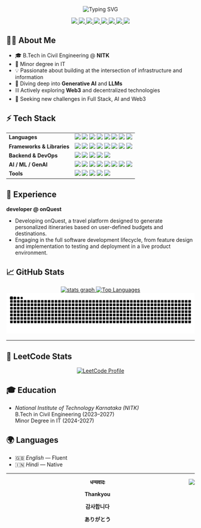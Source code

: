 
<!-- Typing Banner -->
<p align="center">
  <img src="https://readme-typing-svg.demolab.com?font=Source+Code+Pro&duration=3000&pause=1000&color=E63946&center=true&vCenter=true&width=500&lines=Hi!+I'm+Priyanshu+and+I+can+code" alt="Typing SVG" />
</p>

<!-- Contact Badges -->
<p align="center">
  <a href="https://www.linkedin.com/in/devgambo/" target="_blank">
    <img src="https://img.shields.io/badge/LinkedIn-0A66C2?style=for-the-badge&logo=linkedin&logoColor=white" />
  </a>
  <a href="https://x.com/Priyyanshuu" target="_blank">
    <img src="https://img.shields.io/badge/X-000000?style=for-the-badge&logo=x&logoColor=white" />
  </a>
  <a href="https://peerlist.io/devgambo" target="_blank">
    <img src="https://img.shields.io/badge/Peerlist-00AA45?style=for-the-badge&logo=peerlist&logoColor=white" />
  </a>
  <a href="https://www.instagram.com/priyyyansshu" target="_blank">
    <img src="https://img.shields.io/badge/Instagram-E4405F?style=for-the-badge&logo=instagram&logoColor=white" />
  </a>
  <a href="https://www.reddit.com/user/Ok-Tax6306" target="_blank">
    <img src="https://img.shields.io/badge/Reddit-FF4500?style=for-the-badge&logo=reddit&logoColor=white" />
  </a>
  <a href="https://devgambo-portfolio.vercel.app/" target="_blank">
    <img src="https://img.shields.io/badge/Portfolio-222222?style=for-the-badge&logo=firefox-browser&logoColor=white" />
  </a>
  <a href="mailto:devgambo.work@gmail.com" target="_blank">
    <img src="https://img.shields.io/badge/Gmail-EA4335?style=for-the-badge&logo=gmail&logoColor=white" />
  </a>
  <a href="https://leetcode.com/u/PriyanshuRai2005/" target="_blank">
    <img src="https://img.shields.io/badge/LeetCode-FFA116?style=for-the-badge&logo=leetcode&logoColor=white" />
  </a>
</p>



## 👨‍💻 About Me

- 🎓 B.Tech in Civil Engineering @ **NITK**
- 🤖 Minor degree in IT
- 💡 Passionate about building at the intersection of infrastructure and information
- 🤖 Diving deep into **Generative AI** and **LLMs**
- ⛓️ Actively exploring **Web3** and decentralized technologies
- 🚀 Seeking new challenges in Full Stack, AI and Web3

## ⚡ Tech Stack

<table>
  <tr>
    <td><b>Languages</b></td>
<td>
      <img src="https://img.shields.io/badge/HTML5-E34F26?style=flat&logo=html5&logoColor=white"/>
      <img src="https://img.shields.io/badge/CSS3-1572B6?style=flat&logo=css3&logoColor=white"/>
      <img src="https://img.shields.io/badge/Python-3776AB?style=flat&logo=python&logoColor=white"/>
      <img src="https://img.shields.io/badge/C++-00599C?style=flat&logo=c%2B%2B&logoColor=white"/>
      <img src="https://img.shields.io/badge/JavaScript-F7DF1E?style=flat&logo=javascript&logoColor=black"/>
      <img src="https://img.shields.io/badge/TypeScript-3178C6?style=flat&logo=typescript&logoColor=white"/>
      <img src="https://img.shields.io/badge/Solidity-363636?style=flat&logo=solidity&logoColor=white"/>
      <img src="https://img.shields.io/badge/Rust-000000?style=flat&logo=rust&logoColor=white"/>
    </td>
  </tr>
  <tr>
    <td><b>Frameworks & Libraries</b></td>
    <td>
      <img src="https://img.shields.io/badge/React-20232A?style=flat&logo=react&logoColor=61DAFB"/>
      <img src="https://img.shields.io/badge/React_Native-20232A?style=flat&logo=react&logoColor=61DAFB"/>
      <img src="https://img.shields.io/badge/Next.js-000000?style=flat&logo=nextdotjs&logoColor=white"/>
      <img src="https://img.shields.io/badge/Node.js-339933?style=flat&logo=node.js&logoColor=white"/>
      <img src="https://img.shields.io/badge/Express.js-000000?style=flat&logo=express&logoColor=white"/>
      <img src="https://img.shields.io/badge/Tailwind_CSS-38B2AC?style=flat&logo=tailwindcss&logoColor=white"/>
      <img src="https://img.shields.io/badge/Socket.IO-010101?style=flat&logo=socket.io&logoColor=white"/>
      <img src="https://img.shields.io/badge/NestJS-E0234E?style=flat&logo=nestjs&logoColor=white"/>
    </td>
  </tr>
  <tr>
    <td><b>Backend & DevOps</b></td>
    <td>
          <img src="https://img.shields.io/badge/FastAPI-009688?style=flat&logo=fastapi&logoColor=white"/>
      <img src="https://img.shields.io/badge/MongoDB-47A248?style=flat&logo=mongodb&logoColor=white"/>
      <img src="https://img.shields.io/badge/PostgreSQL-4169E1?style=flat&logo=postgresql&logoColor=white"/>
      <img src="https://img.shields.io/badge/Firebase-FFCA28?style=flat&logo=firebase&logoColor=black"/>
      <img src="https://img.shields.io/badge/Docker-2496ED?style=flat&logo=docker&logoColor=white"/>
    </td>
  </tr>
  <tr>
    <td><b>AI / ML / GenAI</b></td>
   <td>
      <img src="https://img.shields.io/badge/OpenCV-5C3EE8?style=flat&logo=opencv&logoColor=white"/>
      <img src="https://img.shields.io/badge/LangChain-000000?style=flat"/>
      <img src="https://img.shields.io/badge/LLMs-6E57E0?style=flat"/>
      <img src="https://img.shields.io/badge/Google_Gemini-4285F4?style=flat&logo=google&logoColor=white"/>
      <img src="https://img.shields.io/badge/OpenAI_API-412991?style=flat&logo=openai&logoColor=white"/>
      <img src="https://img.shields.io/badge/Hugging_Face-FFD21E?style=flat&logo=huggingface&logoColor=black"/>
      <img src="https://img.shields.io/badge/LangGraph-6E57E0?style=flat"/>
      <img src="https://img.shields.io/badge/crewAI-1A73E8?style=flat"/>
    </td>
  </tr>
  <tr>
    <td><b>Tools</b></td>
    <td>
      <img src="https://img.shields.io/badge/Git-F05032?style=flat&logo=git&logoColor=white"/>
      <img src="https://img.shields.io/badge/GitHub-181717?style=flat&logo=github&logoColor=white"/>
      <img src="https://img.shields.io/badge/VS_Code-007ACC?style=flat&logo=visual%20studio%20code&logoColor=white"/>
      <img src="https://img.shields.io/badge/Figma-F24E1E?style=flat&logo=figma&logoColor=white"/>
      <img src="https://img.shields.io/badge/Postman-FF6C37?style=flat&logo=postman&logoColor=white"/>
    </td>
  </tr>
</table>

## 💼 Experience

**developer @ onQuest**
* Developing onQuest, a travel platform designed to generate personalized itineraries based on user-defined budgets and destinations.
* Engaging in the full software development lifecycle, from feature design and implementation to testing and deployment in a live product environment.



## 📈 GitHub Stats

<div align="center">
  <a href="https://github.com/Devgambo">
  <img src="https://github-readme-stats.vercel.app/api?username=Devgambo&hide_title=false&hide_rank=false&show_icons=true&include_all_commits=true&count_private=true&disable_animations=false&theme=dracula&locale=en&hide_border=false" height="150" alt="stats graph"  />
  </a>
  <a href="https://github.com/Devgambo">
    <img src="https://github-readme-stats.vercel.app/api/top-langs/?username=Devgambo&layout=compact&langs_count=5&theme=radical&hide_border=true" height="180" alt="Top Languages" />
  </a>
  <br />
  <a href="https://github.com/Devgambo">
    <img src="https://raw.githubusercontent.com/Devgambo/Devgambo/output/snake.svg" alt="Snake animation" />  </a>
</div>

---
## 🧠 LeetCode Stats

<p align="center">
  <a href="https://leetcode.com/Kushagra124/">
    <img src="https://leetcard.jacoblin.cool/PriyanshuRai2005?ext=contest" alt="LeetCode Profile" />
  </a>
</p>

## 🎓 Education

- *National Institute of Technology Karnataka (NITK)*  
  B.Tech in Civil Engineering (2023–2027)  
  Minor Degree in IT (2024-2027)

## 🌍 Languages

- 🇬🇧 *English* — Fluent  
- 🇮🇳 *Hindi* — Native

---

<img align="right" height="200" src="https://media.giphy.com/media/l0MYt5jPR6QX5pnqM/giphy.gif" />
<p align="center"><b>धन्यवादः</b></p>
<p align="center"><b>Thankyou</b></p>
<p align="center"><b> 감사합니다</b></p>
<p align="center"><b> ありがとう</b></p>

